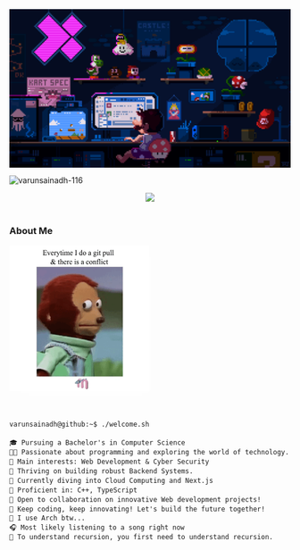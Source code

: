 <!-- IF YOU HAVE THE CONSCIENCE TO COPY THIS, AT LEAST CONSIDER STARRING THE REPOSITORY -->

<!-- Main Top PC GIF -->
<div style="display: flex; justify-content: center;">
    <img src="https://github.com/varunsainadh-116/varunsainadh-116/blob/main/assets/Mario.gif" height="auto" width="100%" />
</div>

<!-- Profile Views & Typing SVG -->
<div align="center">
    <p align="left">
        <img src="https://komarev.com/ghpvc/?username=varunsainadh-116&label=Profile%20views&color=0e75b6&style=flat" alt="varunsainadh-116" />
    </p>
    <a href="https://github.com/DashingAdi">
        <img src="https://readme-typing-svg.demolab.com?font=Fira+Code&size=22&pause=500&color=F7004D&background=FFE15700&center=true&vCenter=true&width=500&lines=Hello,+I'm+Varun;Cloud+%26+DevOps+Developer;Automate+everything;if+it+can+be+scripted,+it+will!" />
    </a>
</div>

<br>

<!-- About Me Section -->
### About Me

<div style="display: flex; align-items: center; gap: 20px; flex-wrap: wrap;">
    <img align="left" src="https://github.com/varunsainadh-116/varunsainadh-116/blob/main/assets/Conflict.gif" height="260" width="250" style="box-shadow: 10px 10px 13px -3px rgba(255,255,255,0.5);">


```markdown

varunsainadh@github:~$ ./welcome.sh

🎓 Pursuing a Bachelor's in Computer Science
👨‍💻 Passionate about programming and exploring the world of technology.
🔎 Main interests: Web Development & Cyber Security
🔭 Thriving on building robust Backend Systems.
🌱 Currently diving into Cloud Computing and Next.js
🌟 Proficient in: C++, TypeScript
💼 Open to collaboration on innovative Web development projects!
🚩 Keep coding, keep innovating! Let's build the future together!
🐧 I use Arch btw...
🎧 Most likely listening to a song right now
🔄 To understand recursion, you first need to understand recursion.


```

    
</div>
